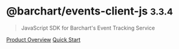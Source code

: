 # @barchart/events-client-js <small>3.3.4</small>

> JavaScript SDK for Barchart&#x27;s Event Tracking Service

[Product Overview](/content/product_overview)
[Quick Start](/content/quick_start)

